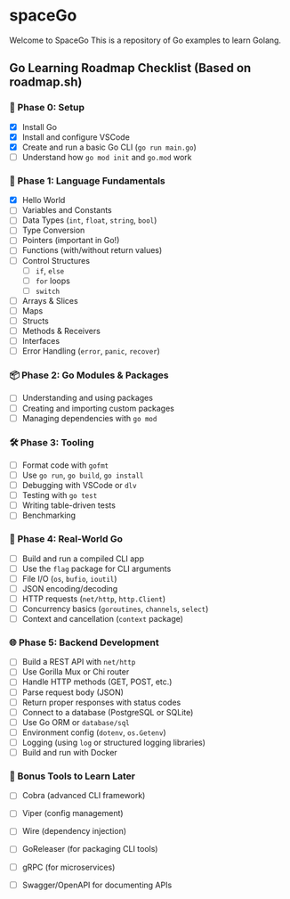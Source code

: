 # spaceGo
Welcome to SpaceGo
This is a repository of Go examples to learn Golang.


## Go Learning Roadmap Checklist (Based on roadmap.sh)

### 🔰 Phase 0: Setup
- [x] Install Go
- [x] Install and configure VSCode
- [x] Create and run a basic Go CLI (`go run main.go`)
- [ ] Understand how `go mod init` and `go.mod` work

### 🔡 Phase 1: Language Fundamentals
- [x] Hello World
- [ ] Variables and Constants
- [ ] Data Types (`int`, `float`, `string`, `bool`)
- [ ] Type Conversion
- [ ] Pointers (important in Go!)
- [ ] Functions (with/without return values)
- [ ] Control Structures
  - [ ] `if`, `else`
  - [ ] `for` loops
  - [ ] `switch`
- [ ] Arrays & Slices
- [ ] Maps
- [ ] Structs
- [ ] Methods & Receivers
- [ ] Interfaces
- [ ] Error Handling (`error`, `panic`, `recover`)

### 📦 Phase 2: Go Modules & Packages
- [ ] Understanding and using packages
- [ ] Creating and importing custom packages
- [ ] Managing dependencies with `go mod`

### 🛠️ Phase 3: Tooling
- [ ] Format code with `gofmt`
- [ ] Use `go run`, `go build`, `go install`
- [ ] Debugging with VSCode or `dlv`
- [ ] Testing with `go test`
- [ ] Writing table-driven tests
- [ ] Benchmarking

### 🚀 Phase 4: Real-World Go
- [ ] Build and run a compiled CLI app
- [ ] Use the `flag` package for CLI arguments
- [ ] File I/O (`os`, `bufio`, `ioutil`)
- [ ] JSON encoding/decoding
- [ ] HTTP requests (`net/http`, `http.Client`)
- [ ] Concurrency basics (`goroutines`, `channels`, `select`)
- [ ] Context and cancellation (`context` package)

### 🌐 Phase 5: Backend Development
- [ ] Build a REST API with `net/http`
- [ ] Use Gorilla Mux or Chi router
- [ ] Handle HTTP methods (GET, POST, etc.)
- [ ] Parse request body (JSON)
- [ ] Return proper responses with status codes
- [ ] Connect to a database (PostgreSQL or SQLite)
- [ ] Use Go ORM or `database/sql`
- [ ] Environment config (`dotenv`, `os.Getenv`)
- [ ] Logging (using `log` or structured logging libraries)
- [ ] Build and run with Docker

### 🧰 Bonus Tools to Learn Later
- [ ] Cobra (advanced CLI framework)
- [ ] Viper (config management)
- [ ] Wire (dependency injection)
- [ ] GoReleaser (for packaging CLI tools)
- [ ] gRPC (for microservices)
- [ ] Swagger/OpenAPI for documenting APIs

